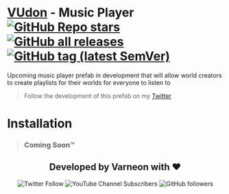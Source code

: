<div>

# [VUdon](https://github.com/Varneon/VUdon) - Music Player [![GitHub Repo stars](https://img.shields.io/github/stars/Varneon/VUdon-MusicPlayer?style=flat&label=Stars)](https://github.com/Varneon/VUdon-MusicPlayer/stargazers) [![GitHub all releases](https://img.shields.io/github/downloads/Varneon/VUdon-MusicPlayer/total?color=blue&label=Downloads&style=flat)](https://github.com/Varneon/VUdon-MusicPlayer/releases) [![GitHub tag (latest SemVer)](https://img.shields.io/github/v/tag/Varneon/VUdon-MusicPlayer?color=blue&label=Release&sort=semver&style=flat)](https://github.com/Varneon/VUdon-MusicPlayer/releases/latest)

</div>

Upcoming music player prefab in development that will allow world creators to create playlists for their worlds for everyone to listen to

> Follow the development of this prefab on my [Twitter](https://twitter.com/search?q=from%3A%40Varneon%20Music%20Player)

# Installation

> ### Coming Soon™

<div align="center">

## Developed by Varneon with :hearts:

![Twitter Follow](https://img.shields.io/twitter/follow/Varneon?color=%231c9cea&label=%40Varneon&logo=Twitter&style=for-the-badge)
![YouTube Channel Subscribers](https://img.shields.io/youtube/channel/subscribers/UCKTxeXy7gyaxr-YA9qGWOYg?color=%23FF0000&label=Varneon&logo=YouTube&style=for-the-badge)
![GitHub followers](https://img.shields.io/github/followers/Varneon?color=%23303030&label=Varneon&logo=GitHub&style=for-the-badge)

</div>
